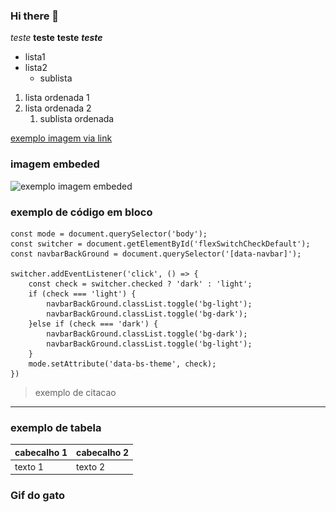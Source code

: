 <p align="center" 
    <img src="./assets/img/tsilva_logo.svg">
</p>







### Hi there 👋

*teste*
**teste**
__teste__
___teste___

- lista1
- lista2
    - sublista

1. lista ordenada 1
2. lista ordenada 2
    1. sublista ordenada

[exemplo imagem via link](https://conteudo.imguol.com.br/c/entretenimento/70/2016/04/22/21abr2016---ate-a-nasa-divulgou-uma-foto-da-nebulosa-do-caranguejo-remanescente-de-supernova-vista-do-telescopio-do-observatorio-espacial-herschel-alguem-pode-ver-prince-tocando-sua-guitarra-1461328809241_v2_900x506.jpg)

### imagem embeded
![exemplo imagem embeded](https://conteudo.imguol.com.br/c/entretenimento/70/2016/04/22/21abr2016---ate-a-nasa-divulgou-uma-foto-da-nebulosa-do-caranguejo-remanescente-de-supernova-vista-do-telescopio-do-observatorio-espacial-herschel-alguem-pode-ver-prince-tocando-sua-guitarra-1461328809241_v2_900x506.jpg)



### exemplo de código em bloco
```
const mode = document.querySelector('body');
const switcher = document.getElementById('flexSwitchCheckDefault');
const navbarBackGround = document.querySelector('[data-navbar]');

switcher.addEventListener('click', () => {
    const check = switcher.checked ? 'dark' : 'light';
    if (check === 'light') {
        navbarBackGround.classList.toggle('bg-light');
        navbarBackGround.classList.toggle('bg-dark');
    }else if (check === 'dark') {
        navbarBackGround.classList.toggle('bg-dark');
        navbarBackGround.classList.toggle('bg-light');
    }
    mode.setAttribute('data-bs-theme', check);
})

```

> exemplo de citacao
---
### exemplo de tabela

| cabecalho 1 | cabecalho 2 |
|-------------|-------------|
|   texto 1   |    texto 2  |


### Gif do gato

 <div align="center" style="background: center / cover fixed url(https://i.pinimg.com/originals/35/98/8b/35988bf09ce2be958e36f4bc8f4575d1.gif); width:100%;height:300px">
    
</div>

<!-- <div align="center">
    <img src="https://i.pinimg.com/originals/35/98/8b/35988bf09ce2be958e36f4bc8f4575d1.gif" width="90%" height="300px" style="background: fixed">
</div> -->




<!--
**tarciosilva/tarciosilva** is a ✨ _special_ ✨ repository because its `README.md` (this file) appears on your GitHub profile.

Here are some ideas to get you started:

- 🔭 I’m currently working on ...
- 🌱 I’m currently learning ...
- 👯 I’m looking to collaborate on ...
- 🤔 I’m looking for help with ...
- 💬 Ask me about ...
- 📫 How to reach me: ...
- 😄 Pronouns: ...
- ⚡ Fun fact: ...
-->
